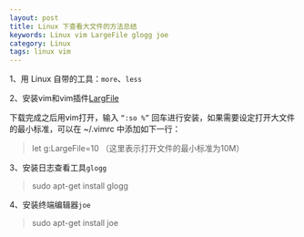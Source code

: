 ```yaml
---
layout: post
title: Linux 下查看大文件的方法总结
keywords: Linux vim LargeFile glogg joe
category: Linux
tags: linux vim
---
```


1、用 Linux 自带的工具：`more`、`less`

2、安装vim和vim插件[LargFile](http://www.vim.org/scripts/script.php?script_id=1506)

下载完成之后用vim打开，输入 `“:so %”` 回车进行安装，如果需要设定打开大文件的最小标准，可以在 ~/.vimrc 中添加如下一行：
>	let g:LargeFile=10 （这里表示打开文件的最小标准为10M）

3、安装日志查看工具`glogg`
>	sudo apt-get install glogg

4、安装终端编辑器`joe`
>	sudo apt-get install joe
